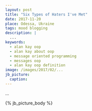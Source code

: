 ```yaml
---
layout: post
title: "Six Types of Haters I've Met"
date: 2017-11-20
place: Odessa, Ukraine
tags: mood blogging
description: |
  ...
keywords:
  - alan kay oop
  - alan kay about oop
  - message oriented programming
  - messages oop
  - alan kay oop definition
image: /images/2017/02/...
jb_picture:
  caption:
---
```


...

<!--more-->

{% jb_picture_body %}

